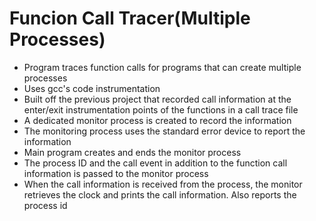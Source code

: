 # Funcion Call Tracer(Multiple Processes)

*  Program traces function calls for programs that can create multiple processes
*  Uses gcc's code instrumentation
*  Built off the previous project that recorded call information at the enter/exit instrumentation points of the functions in a call trace file
*  A dedicated monitor process is created to record the information
*  The monitoring process uses the standard error device to report the information
*  Main program creates and ends the monitor process
*  The process ID and the call event in addition to the function call information is passed to the monitor process
*  When the call information is received from the process, the monitor retrieves the clock and prints the call information. Also reports the process id
